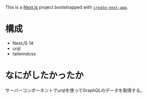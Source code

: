 This is a [Next.js](https://nextjs.org/) project bootstrapped with [`create-next-app`](https://github.com/vercel/next.js/tree/canary/packages/create-next-app).

# 構成

- NextJS 14
- urql
- tailwindcss

# なにがしたかったか

サーバーコンポーネントでurqlを使ってGraphQLのデータを取得する。
